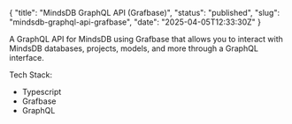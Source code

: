 {
  "title": "MindsDB GraphQL API (Grafbase)",
  "status": "published",
  "slug": "mindsdb-graphql-api-grafbase",
  "date": "2025-04-05T12:33:30Z"
}

<p>A GraphQL API for MindsDB using Grafbase that allows you to interact with MindsDB databases, projects, models, and more through a GraphQL interface.</p>
<p>Tech Stack:</p>
<ul>
<li>Typescript</li>
<li>Grafbase</li>
<li>GraphQL</li>
</ul>
